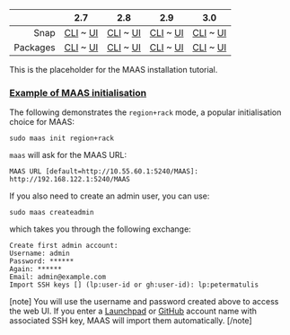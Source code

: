 ||2.7|2.8|2.9|3.0|
|-----:|:-----:|:-----:|:-----:|:-----:|
Snap|[CLI](/t/maas-installation-tutorial-snap-2-7-cli/3318) ~ [UI](/t/maas-installation-tutorial-snap-2-7-ui/3319)|[CLI](/t/maas-installation-tutorial-snap-2-8-cli/3320) ~ [UI](/t/maas-installation-tutorial-snap-2-8-ui/3321)|[CLI](/t/maas-installation-tutorial-snap-2-9-cli/3322) ~ [UI](/t/maas-installation-tutorial-snap-2-9-ui/3323)|[CLI](/t/maas-installation-tutorial-snap-3-0-cli/4001) ~ [UI](/t/maas-installation-tutorial-snap-3-0-ui/4002)|
Packages|[CLI](/t/maas-installation-tutorial-deb-2-7-cli/4545) ~ [UI](/t/maas-installation-tutorial-deb-2-7-ui/4541)|[CLI](/t/maas-installation-tutorial-deb-2-8-cli/4546) ~ [UI](/t/maas-installation-tutorial-deb-2-8-ui/4542)|[CLI](/t/maas-installation-tutorial-deb-2-9-cli/4547) ~ [UI](/t/maas-installation-tutorial-deb-2-9-ui/4543)|[CLI](/t/maas-installation-tutorial-deb-3-0-cli/4548) ~ [UI](/t/maas-installation-tutorial-deb-3-0-ui/4544)|

This is the placeholder for the MAAS installation tutorial.

<a href="#heading--example"><h3 id="heading--example">Example of MAAS initialisation</h3></a>

The following demonstrates the `region+rack` mode, a popular initialisation choice for MAAS:

    sudo maas init region+rack

`maas` will ask for the MAAS URL:

    MAAS URL [default=http://10.55.60.1:5240/MAAS]: http://192.168.122.1:5240/MAAS

If you also need to create an admin user, you can use:

    sudo maas createadmin

which takes you through the following exchange:

    Create first admin account:       
    Username: admin
    Password: ******
    Again: ******
    Email: admin@example.com
    Import SSH keys [] (lp:user-id or gh:user-id): lp:petermatulis

[note]
You will use the username and password created above to access the web UI.  If you enter a [Launchpad](https://launchpad.net/) or [GitHub](https://github.com) account name with associated SSH key, MAAS will import them automatically.
[/note]